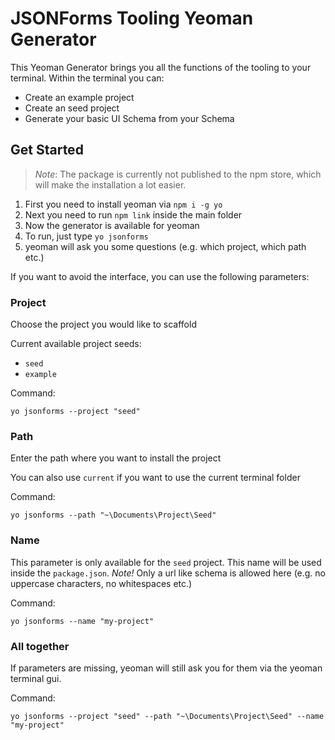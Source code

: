 # JSONForms Tooling Yeoman Generator

This Yeoman Generator brings you all the functions of the tooling to your terminal. Within the terminal you can:

* Create an example project
* Create an seed project
* Generate your basic UI Schema from your Schema

## Get Started

> *Note*: The package is currently not published to the npm store, which will make the installation a lot easier.

1. First you need to install yeoman via `npm i -g yo`
2. Next you need to run `npm link` inside the main folder
3. Now the generator is available for yeoman
4. To run, just type `yo jsonforms`
5. yeoman will ask you some questions (e.g. which project, which path etc.)

If you want to avoid the interface, you can use the following parameters:

### Project

Choose the project you would like to scaffold

Current available project seeds:
- `seed`
- `example`

Command:
```shell
yo jsonforms --project "seed"
```

### Path

Enter the path where you want to install the project

You can also use `current` if you want to use the current terminal folder

Command:
```shell
yo jsonforms --path "~\Documents\Project\Seed"
```

### Name

This parameter is only available for the `seed` project. This name will be used inside the `package.json`.
*Note!* Only a url like schema is allowed here (e.g. no uppercase characters, no whitespaces etc.)

Command:
```shell
yo jsonforms --name "my-project"
```

### All together

If parameters are missing, yeoman will still ask you for them via the yeoman terminal gui.

Command:
```shell
yo jsonforms --project "seed" --path "~\Documents\Project\Seed" --name "my-project"
```

